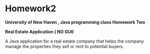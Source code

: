 # Homework2
<b>University of New Haven , Java programming class Homework Two

Real Estate Application ( NO GUI) </b>

A Java application for a real estate company that helps the company
manage the properties they sell or rent to potential buyers. 


